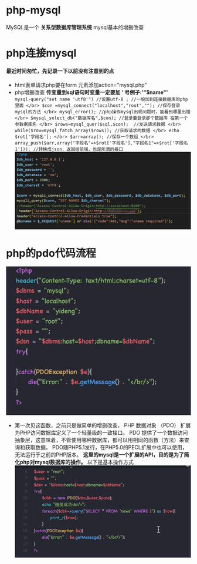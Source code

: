 # php-mysql
MySQL是一个 **关系型数据库管理系统**
mysql基本的增删改查
# php连接mysql
#### 最近时间匆忙，先记录一下以前没有注意到的点
* html表单请求php要在form 元素添加action="mysql.php"
* php增删改查 **传变量到sql语句时变量一定要加 ' 号例子:'"$name"'** </br>
`mysql-query("set name 'utf8'") //设置utf-8 ; //一般加到连接数据库的php里面 </br>
 $con =mysql_connect("localhost","root",""); //保存登录mysql的方法 </br>
 mysql_error(); //php操作mysql出现问题时，能看到哪里出错 </br>
 $mysql_select_db("数据库名",$con); //登录要登录那个数据库 在第一个参数据库名 </br>
 $rows=mysql_quer($sql,$con);  //发送请求数据 </br>
 while($row=mysql_fatch_array($rows)); //获取请求的数据 </br>
 echo $rot['字段名']; </br>
 $arr=array(); //保存一个数组 </br>
 array_push($arr,array("字段名"=>$rot['字段名'],"字段名1"=>$rot['字段名1'])); //转换成json，返回给前端，也是所谓的接口` </br>
![image](https://github.com/qzxuwenlong/php-mysql/blob/master/img/2bda0ee4ed6de97a49632e186b25b6f.png)
# php的pdo代码流程
![image](https://github.com/qzxuwenlong/php-mysql/blob/master/img/1562012658(1).png)
* 第一次见这函数，之前只是做简单的增删改查，
PHP 数据对象 （PDO） 扩展为PHP访问数据库定义了一个轻量级的一致接口。
PDO 提供了一个数据访问抽象层，这意味着，不管使用哪种数据库，都可以用相同的函数（方法）来查询和获取数据。
PDO随PHP5.1发行，在PHP5.0的PECL扩展中也可以使用，无法运行于之前的PHP版本。
 **这里的mysql是一个扩展的API，目的是为了简化php对mysql数据库的操作。**
 以下是基本操作方式
 ![image](https://github.com/qzxuwenlong/php-mysql/blob/master/img/pdo.png)

